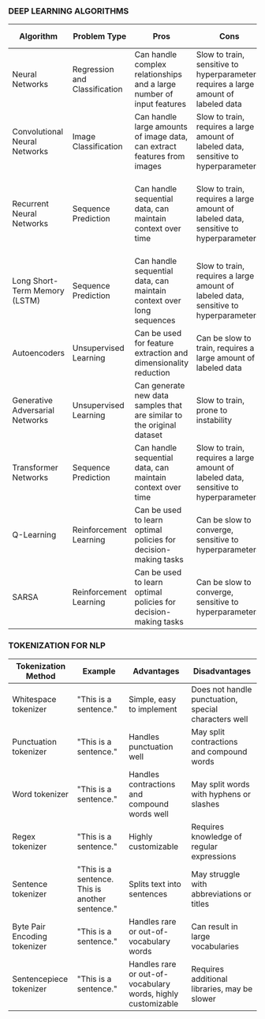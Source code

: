 ### DEEP LEARNING ALGORITHMS

| Algorithm | Problem Type | Pros | Cons | Failure Modes | Remedies |
| --- | --- | --- | --- | --- | --- |
| Neural Networks | Regression and Classification | Can handle complex relationships and a large number of input features | Slow to train, sensitive to hyperparameters, requires a large amount of labeled data | Overfitting | Regularization, Transfer learning, Data augmentation, Early stopping |
| Convolutional Neural Networks | Image Classification | Can handle large amounts of image data, can extract features from images | Slow to train, requires a large amount of labeled data, sensitive to hyperparameters | Overfitting | Regularization, Transfer learning, Data augmentation, Early stopping |
| Recurrent Neural Networks | Sequence Prediction | Can handle sequential data, can maintain context over time | Slow to train, requires a large amount of labeled data, sensitive to hyperparameters | Overfitting, Vanishing gradients | Regularization, Transfer learning, Data augmentation, Early stopping, Gradient Clipping |
| Long Short-Term Memory (LSTM) | Sequence Prediction | Can handle sequential data, can maintain context over long sequences | Slow to train, requires a large amount of labeled data, sensitive to hyperparameters | Overfitting | Regularization, Transfer learning, Data augmentation, Early stopping |
| Autoencoders | Unsupervised Learning | Can be used for feature extraction and dimensionality reduction | Can be slow to train, requires a large amount of labeled data | Overfitting | Regularization, Transfer learning, Data augmentation, Early stopping |
| Generative Adversarial Networks | Unsupervised Learning | Can generate new data samples that are similar to the original dataset | Slow to train, prone to instability | Mode Collapse | Regularization, Transfer learning, Data augmentation, Early stopping |
| Transformer Networks | Sequence Prediction | Can handle sequential data, can maintain context over time | Slow to train, requires a large amount of labeled data, sensitive to hyperparameters | Overfitting | Regularization, Transfer learning, Data augmentation, Early stopping |
| Q-Learning | Reinforcement Learning | Can be used to learn optimal policies for decision-making tasks | Can be slow to converge, sensitive to hyperparameters | Overfitting, Slow convergence | Regularization, Transfer learning, Data augmentation, Early stopping |
| SARSA | Reinforcement Learning | Can be used to learn optimal policies for decision-making tasks | Can be slow to converge, sensitive to hyperparameters | Overfitting, Slow convergence | Regularization, Transfer learning, Data augmentation, Early stopping |

### TOKENIZATION FOR NLP
| Tokenization Method | Example | Advantages | Disadvantages |
| --- | --- | --- | --- |
| Whitespace tokenizer | "This is a sentence." | Simple, easy to implement | Does not handle punctuation, special characters well |
| Punctuation tokenizer | "This is a sentence." | Handles punctuation well | May split contractions and compound words |
| Word tokenizer | "This is a sentence." | Handles contractions and compound words well | May split words with hyphens or slashes |
| Regex tokenizer | "This is a sentence." | Highly customizable | Requires knowledge of regular expressions |
| Sentence tokenizer | "This is a sentence. This is another sentence." | Splits text into sentences | May struggle with abbreviations or titles |
| Byte Pair Encoding tokenizer | "This is a sentence." | Handles rare or out-of-vocabulary words | Can result in large vocabularies |
| Sentencepiece tokenizer | "This is a sentence." | Handles rare or out-of-vocabulary words, highly customizable | Requires additional libraries, may be slower |

